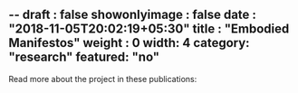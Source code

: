 
--
draft : false
showonlyimage : false
date : "2018-11-05T20:02:19+05:30"
title : "Embodied Manifestos"
weight : 0
width: 4
category: "research"
featured: "no"
---



Read more about the project in these publications:

